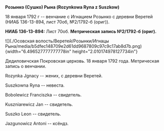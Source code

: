 **Розынко (Сушко) Рына (Rozynkowa Ryna z Suszkow)**

18 января 1792 г -- венчание с Игнацием Розынко с деревни Веретей (НИАБ
136-13-894, лист 70об, №2/1792-б (ориг)).

**НИАБ 136-13-894:** Лист 70об. **Метрическая запись №2/1792-б (ориг).**

![](./Осовская волость/Веретей/Розынки/Игнацы Рына/media/b5dfec148709e2d61dd9687809c97c9c17ab8d7b.png){width="6.496527777777778in"
height="2.010174978127734in"}

Дедиловичская Покровская церковь. 18 января 1792 года. Метрическая
запись о венчании.

Rozynka Jgnacy -- жених, с деревни Веретей.

Suszkowna Ryna -- невеста.

Bobolewicz Franciszka -- свидетель.

Kuszniarewicz Jan -- свидетель.

Suszko Leon -- свидетель.

Jazgunowicz Antoni -- ксёндз.
